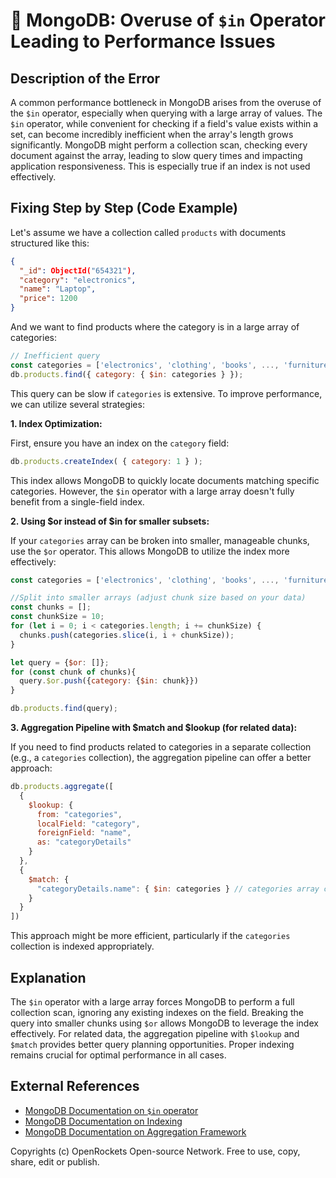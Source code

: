 # 🐞 MongoDB: Overuse of `$in` Operator Leading to Performance Issues


## Description of the Error

A common performance bottleneck in MongoDB arises from the overuse of the `$in` operator, especially when querying with a large array of values.  The `$in` operator, while convenient for checking if a field's value exists within a set, can become incredibly inefficient when the array's length grows significantly.  MongoDB might perform a collection scan, checking every document against the array, leading to slow query times and impacting application responsiveness. This is especially true if an index is not used effectively.


## Fixing Step by Step (Code Example)

Let's assume we have a collection called `products` with documents structured like this:

```json
{
  "_id": ObjectId("654321"),
  "category": "electronics",
  "name": "Laptop",
  "price": 1200
}
```

And we want to find products where the category is in a large array of categories:

```javascript
// Inefficient query
const categories = ['electronics', 'clothing', 'books', ..., 'furniture']; // Large array
db.products.find({ category: { $in: categories } });
```

This query can be slow if `categories` is extensive.  To improve performance, we can utilize several strategies:

**1. Index Optimization:**

First, ensure you have an index on the `category` field:

```javascript
db.products.createIndex( { category: 1 } );
```

This index allows MongoDB to quickly locate documents matching specific categories. However, the `$in` operator with a large array doesn't fully benefit from a single-field index.

**2. Using $or instead of $in for smaller subsets:**

If your `categories` array can be broken into smaller, manageable chunks, use the `$or` operator. This allows MongoDB to utilize the index more effectively:

```javascript
const categories = ['electronics', 'clothing', 'books', ..., 'furniture']; //Large array

//Split into smaller arrays (adjust chunk size based on your data)
const chunks = [];
const chunkSize = 10;
for (let i = 0; i < categories.length; i += chunkSize) {
  chunks.push(categories.slice(i, i + chunkSize));
}

let query = {$or: []};
for (const chunk of chunks){
  query.$or.push({category: {$in: chunk}})
}

db.products.find(query);
```

**3. Aggregation Pipeline with $match and $lookup (for related data):**

If you need to find products related to categories in a separate collection (e.g., a `categories` collection), the aggregation pipeline can offer a better approach:

```javascript
db.products.aggregate([
  {
    $lookup: {
      from: "categories",
      localField: "category",
      foreignField: "name",
      as: "categoryDetails"
    }
  },
  {
    $match: {
      "categoryDetails.name": { $in: categories } // categories array can be large here
    }
  }
])
```

This approach might be more efficient, particularly if the `categories` collection is indexed appropriately.


## Explanation

The `$in` operator with a large array forces MongoDB to perform a full collection scan, ignoring any existing indexes on the field.  Breaking the query into smaller chunks using `$or` allows MongoDB to leverage the index effectively. For related data, the aggregation pipeline with `$lookup` and `$match` provides better query planning opportunities.  Proper indexing remains crucial for optimal performance in all cases.


## External References

* [MongoDB Documentation on `$in` operator](https://www.mongodb.com/docs/manual/reference/operator/query/in/)
* [MongoDB Documentation on Indexing](https://www.mongodb.com/docs/manual/indexes/)
* [MongoDB Documentation on Aggregation Framework](https://www.mongodb.com/docs/manual/aggregation/)


Copyrights (c) OpenRockets Open-source Network. Free to use, copy, share, edit or publish.

